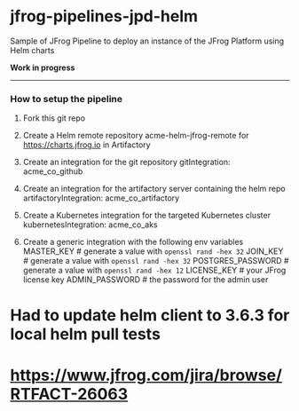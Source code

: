 # jfrog-pipelines-jpd-helm
Sample of JFrog Pipeline to deploy an instance of the JFrog Platform using Helm charts

**Work in progress**

---

### How to setup the pipeline

1. Fork this git repo 

1. Create a Helm remote repository acme-helm-jfrog-remote for https://charts.jfrog.io in Artifactory

1. Create an integration for the git repository
     gitIntegration: acme_co_github

1. Create an integration for the artifactory server containing the helm repo
     artifactoryIntegration: acme_co_artifactory

1. Create a Kubernetes integration for the targeted Kubernetes cluster
     kubernetesIntegration: acme_co_aks

1. Create a generic integration with the following env variables
      MASTER_KEY    # generate a value with `openssl rand -hex 32`
      JOIN_KEY      # generate a value with `openssl rand -hex 32`
      POSTGRES_PASSWORD     # generate a value with `openssl rand -hex 12`
      LICENSE_KEY    # your JFrog license key 
      ADMIN_PASSWORD    # the password for the admin user 


# Had to update helm client to 3.6.3 for local helm pull tests
# https://www.jfrog.com/jira/browse/RTFACT-26063